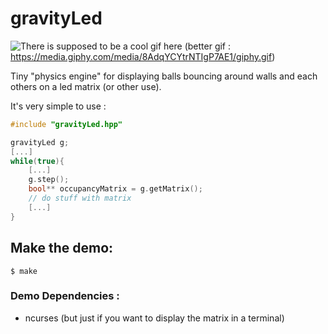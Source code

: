 # gravityLed

![There is supposed to be a cool gif here](https://media.giphy.com/media/8AdqYCYtrNTIgP7AE1/200w_d.gif)
(better gif : https://media.giphy.com/media/8AdqYCYtrNTIgP7AE1/giphy.gif)

Tiny "physics engine" for displaying balls bouncing around walls and each others on a led matrix (or other use).

It's very simple to use : 

```c++
#include "gravityLed.hpp"

gravityLed g;
[...]
while(true){
	[...]
	g.step();
	bool** occupancyMatrix = g.getMatrix();
	// do stuff with matrix
	[...]
}
```
## Make the demo: 

	$ make

### Demo Dependencies :

- ncurses (but just if you want to display the matrix in a terminal)
